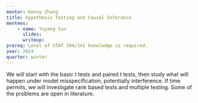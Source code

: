 ```yaml
---
mentor: Kenny Zhang
title: Hypothesis Testing and Causal Inference
mentees:
    - name: Yuyang Sun
      slides: 
      writeup:
prereq: Level of STAT 394/341 knowledge is required.
year: 2024
quarter: winter
---
```

We will start with the basic t tests and paired t tests, then study what will happen under model misspecification, potentially interference. If time permits, we will investigate rank based tests and multiple testing. Some of the problems are open in literature.